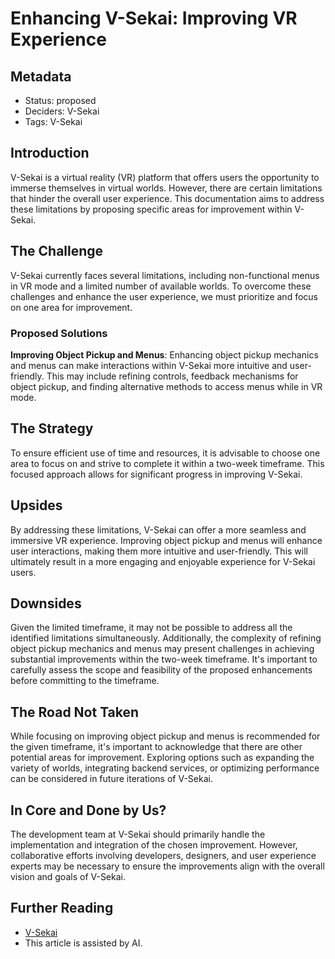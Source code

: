 # Enhancing V-Sekai: Improving VR Experience

## Metadata

- Status: proposed
- Deciders: V-Sekai
- Tags: V-Sekai

## Introduction

V-Sekai is a virtual reality (VR) platform that offers users the opportunity to immerse themselves in virtual worlds. However, there are certain limitations that hinder the overall user experience. This documentation aims to address these limitations by proposing specific areas for improvement within V-Sekai.

## The Challenge

V-Sekai currently faces several limitations, including non-functional menus in VR mode and a limited number of available worlds. To overcome these challenges and enhance the user experience, we must prioritize and focus on one area for improvement.

### Proposed Solutions

**Improving Object Pickup and Menus**: Enhancing object pickup mechanics and menus can make interactions within V-Sekai more intuitive and user-friendly. This may include refining controls, feedback mechanisms for object pickup, and finding alternative methods to access menus while in VR mode.

## The Strategy

To ensure efficient use of time and resources, it is advisable to choose one area to focus on and strive to complete it within a two-week timeframe. This focused approach allows for significant progress in improving V-Sekai.

## Upsides

By addressing these limitations, V-Sekai can offer a more seamless and immersive VR experience. Improving object pickup and menus will enhance user interactions, making them more intuitive and user-friendly. This will ultimately result in a more engaging and enjoyable experience for V-Sekai users.

## Downsides

Given the limited timeframe, it may not be possible to address all the identified limitations simultaneously. Additionally, the complexity of refining object pickup mechanics and menus may present challenges in achieving substantial improvements within the two-week timeframe. It's important to carefully assess the scope and feasibility of the proposed enhancements before committing to the timeframe.

## The Road Not Taken

While focusing on improving object pickup and menus is recommended for the given timeframe, it's important to acknowledge that there are other potential areas for improvement. Exploring options such as expanding the variety of worlds, integrating backend services, or optimizing performance can be considered in future iterations of V-Sekai.

## In Core and Done by Us?

The development team at V-Sekai should primarily handle the implementation and integration of the chosen improvement. However, collaborative efforts involving developers, designers, and user experience experts may be necessary to ensure the improvements align with the overall vision and goals of V-Sekai.

## Further Reading

- [V-Sekai](https://v-sekai.org/)
- This article is assisted by AI.
